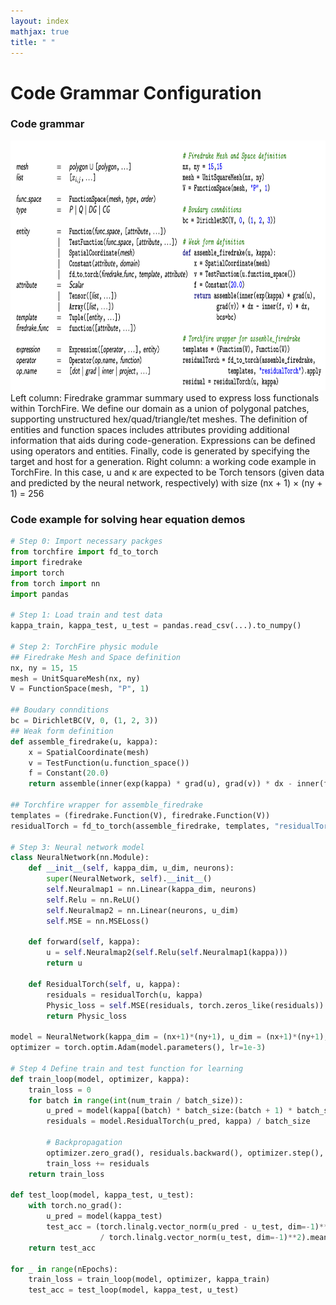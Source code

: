 ```yaml
---
layout: index
mathjax: true
title: " "
---
```


# Code Grammar Configuration
### Code grammar

<div align="center"><img width="900" height="400" src="assets\Code_Gramar.jpg" /><div align="center">
<div align="left"> Left column: Firedrake grammar summary used to express loss functionals within TorchFire. We define our
domain as a union of polygonal patches, supporting unstructured hex/quad/triangle/tet meshes. The definition of entities
and function spaces includes attributes providing additional information that aids during code-generation. Expressions can
be defined using operators and entities. Finally, code is generated by specifying the target and host for a generation. Right
column: a working code example in TorchFire. In this case, u and κ are expected to be Torch tensors (given data and
predicted by the neural network, respectively) with size (nx + 1) × (ny + 1) = 256<div>

### Code example for solving hear equation demos

```python
# Step 0: Import necessary packges
from torchfire import fd_to_torch
import firedrake
import torch
from torch import nn
import pandas

# Step 1: Load train and test data
kappa_train, kappa_test, u_test = pandas.read_csv(...).to_numpy()

# Step 2: TorchFire physic module
## Firedrake Mesh and Space definition
nx, ny = 15, 15
mesh = UnitSquareMesh(nx, ny)
V = FunctionSpace(mesh, "P", 1)

## Boudary connditions
bc = DirichletBC(V, 0, (1, 2, 3))
## Weak form definition
def assemble_firedrake(u, kappa):
    x = SpatialCoordinate(mesh)
    v = TestFunction(u.function_space())
    f = Constant(20.0)
    return assemble(inner(exp(kappa) * grad(u), grad(v)) * dx - inner(f, v) * dx, bcs=bc)
    
## Torchfire wrapper for assemble_firedrake
templates = (firedrake.Function(V), firedrake.Function(V))
residualTorch = fd_to_torch(assemble_firedrake, templates, "residualTorch").apply

# Step 3: Neural network model
class NeuralNetwork(nn.Module):
    def __init__(self, kappa_dim, u_dim, neurons):
        super(NeuralNetwork, self).__init__()
        self.Neuralmap1 = nn.Linear(kappa_dim, neurons)
        self.Relu = nn.ReLU()
        self.Neuralmap2 = nn.Linear(neurons, u_dim)
        self.MSE = nn.MSELoss()

    def forward(self, kappa):
        u = self.Neuralmap2(self.Relu(self.Neuralmap1(kappa)))
        return u
        
    def ResidualTorch(self, u, kappa):
        residuals = residualTorch(u, kappa)
        Physic_loss = self.MSE(residuals, torch.zeros_like(residuals))
        return Physic_loss
        
model = NeuralNetwork(kappa_dim = (nx+1)*(ny+1), u_dim = (nx+1)*(ny+1), neurons = 1000)
optimizer = torch.optim.Adam(model.parameters(), lr=1e-3)

# Step 4 Define train and test function for learning
def train_loop(model, optimizer, kappa):
    train_loss = 0
    for batch in range(int(num_train / batch_size)):
        u_pred = model(kappa[(batch) * batch_size:(batch + 1) * batch_size, :])
        residuals = model.ResidualTorch(u_pred, kappa) / batch_size
        
        # Backpropagation
        optimizer.zero_grad(), residuals.backward(), optimizer.step(),
        train_loss += residuals
    return train_loss
        
def test_loop(model, kappa_test, u_test):
    with torch.no_grad():
        u_pred = model(kappa_test)
        test_acc = (torch.linalg.vector_norm(u_pred - u_test, dim=-1)**2
                    / torch.linalg.vector_norm(u_test, dim=-1)**2).mean()
    return test_acc

for _ in range(nEpochs):
    train_loss = train_loop(model, optimizer, kappa_train)
    test_acc = test_loop(model, kappa_test, u_test)
```


